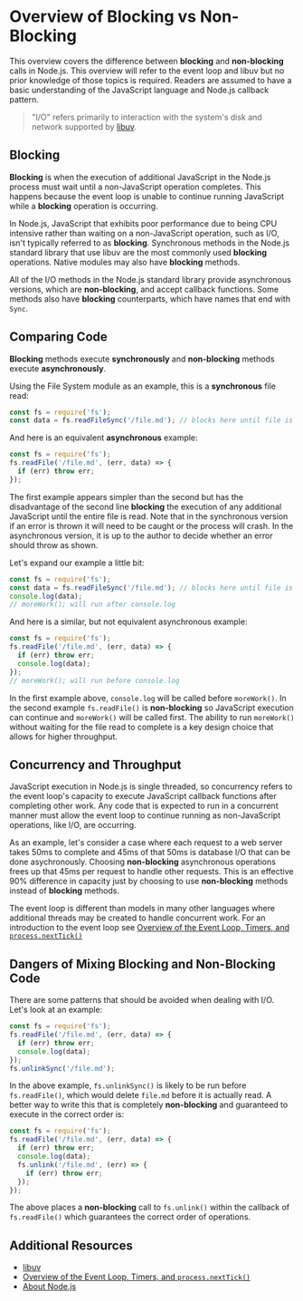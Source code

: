 # Overview of Blocking vs Non-Blocking

This overview covers the difference between **blocking** and **non-blocking**
calls in Node.js. This overview will refer to the event loop and libuv but no
prior knowledge of those topics is required. Readers are assumed to have a
basic understanding of the JavaScript language and Node.js callback pattern.

> "I/O" refers primarily to interaction with the system's disk and
network supported by [libuv](http://libuv.org/).


## Blocking

**Blocking** is when the execution of additional JavaScript in the Node.js
process must wait until a non-JavaScript operation completes. This happens
because the event loop is unable to continue running JavaScript while a
**blocking** operation is occurring.

In Node.js, JavaScript that exhibits poor performance due to being CPU intensive
rather than waiting on a non-JavaScript operation, such as I/O, isn't typically
referred to as **blocking**. Synchronous methods in the Node.js standard library
that use libuv are the most commonly used **blocking** operations. Native
modules may also have **blocking** methods.

All of the I/O methods in the Node.js standard library provide asynchronous
versions, which are **non-blocking**, and accept callback functions. Some
methods also have **blocking** counterparts, which have names that end with
`Sync`.


## Comparing Code

**Blocking** methods execute **synchronously** and **non-blocking** methods
execute **asynchronously**.

Using the File System module as an example, this is a **synchronous** file read:

```js
const fs = require('fs');
const data = fs.readFileSync('/file.md'); // blocks here until file is read
```

And here is an equivalent **asynchronous** example:

```js
const fs = require('fs');
fs.readFile('/file.md', (err, data) => {
  if (err) throw err;
});
```

The first example appears simpler than the second but has the disadvantage of
the second line **blocking** the execution of any additional JavaScript until
the entire file is read. Note that in the synchronous version if an error is
thrown it will need to be caught or the process will crash. In the asynchronous version, it is up to the author to decide whether an error should throw as
shown.

Let's expand our example a little bit:

```js
const fs = require('fs');
const data = fs.readFileSync('/file.md'); // blocks here until file is read
console.log(data);
// moreWork(); will run after console.log
```

And here is a similar, but not equivalent asynchronous example:

```js
const fs = require('fs');
fs.readFile('/file.md', (err, data) => {
  if (err) throw err;
  console.log(data);
});
// moreWork(); will run before console.log
```

In the first example above, `console.log` will be called before `moreWork()`. In
the second example `fs.readFile()` is **non-blocking** so JavaScript execution
can continue and `moreWork()` will be called first. The ability to run
`moreWork()` without waiting for the file read to complete is a key design
choice that allows for higher throughput.


## Concurrency and Throughput

JavaScript execution in Node.js is single threaded, so concurrency refers to the
event loop's capacity to execute JavaScript callback functions after completing
other work. Any code that is expected to run in a concurrent manner must allow
the event loop to continue running as non-JavaScript operations, like I/O, are
occurring.

As an example, let's consider a case where each request to a web server takes
50ms to complete and 45ms of that 50ms is database I/O that can be done
asychronously. Choosing **non-blocking** asynchronous operations frees up that
45ms per request to handle other requests. This is an effective 90% difference
in capacity just by choosing to use **non-blocking** methods instead of
**blocking** methods.

The event loop is different than models in many other languages where additional
threads may be created to handle concurrent work. For an introduction to the
event loop see [Overview of the Event Loop, Timers, and
`process.nextTick()`](https://github.com/nodejs/node/pull/4936)


## Dangers of Mixing Blocking and Non-Blocking Code

There are some patterns that should be avoided when dealing with I/O. Let's look
at an example:

```js
const fs = require('fs');
fs.readFile('/file.md', (err, data) => {
  if (err) throw err;
  console.log(data);
});
fs.unlinkSync('/file.md');
```

In the above example, `fs.unlinkSync()` is likely to be run before
`fs.readFile()`, which would delete `file.md` before it is actually read. A
better way to write this that is completely **non-blocking** and guaranteed to
execute in the correct order is:


```js
const fs = require('fs');
fs.readFile('/file.md', (err, data) => {
  if (err) throw err;
  console.log(data);
  fs.unlink('/file.md', (err) => {
    if (err) throw err;
  });
});
```

The above places a **non-blocking** call to `fs.unlink()` within the callback of
`fs.readFile()` which guarantees the correct order of operations.


## Additional Resources

- [libuv](http://libuv.org/)
- [Overview of the Event Loop, Timers, and
 `process.nextTick()`](https://github.com/nodejs/node/pull/4936)
- [About Node.js](https://nodejs.org/en/about/)
